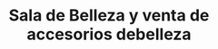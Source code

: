 ---
title: "Sala de Belleza y venta de accesorios debelleza"
url: /comayaguela/sala-de-belleza-y-venta-de-accesorios-debelleza/
shop: cosméticos
---
